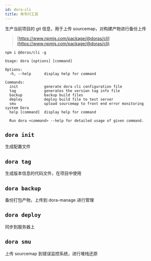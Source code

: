 ```yaml
---
id: dora-cli
title: 命令行工具
---
```


生产当前项目的 git 信息，用于上传 sourcemap，对构建产物进行备份上传
> [https://www.npmjs.com/package/@doras/cli](https://www.npmjs.com/package/@doras/cli)

```shell
npm i @doras/cli -g
```
```shell
Usage: dora [options] [command]

Options:
  -h, --help      display help for command

Commands:
  init            generate dora cli configuration file
  tag             generates the version tag info file
  backup          backup build files
  deploy          deploy build file to test server
  smu             upload sourcemap to front end error monitoring system Dora
  help [command]  display help for command

  Run dora <command> --help for detailed usage of given command.
```
## `dora init`
生成配置文件

## `dora tag`
生成版本信息的代码文件，在项目中使用

## `dora backup`
备份打包产物，上传到 dora-manage 进行管理

## `dora deploy`
同步到服务器上

## `dora smu`
上传 sourcemap 到错误监控系统，进行堆栈还原
